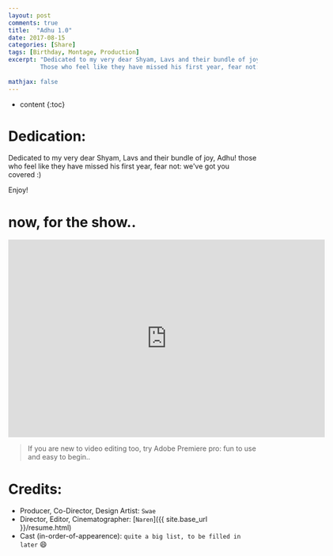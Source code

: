```yaml
---
layout: post
comments: true
title:  "Adhu 1.0"
date: 2017-08-15
categories: [Share]
tags: [Birthday, Montage, Production]
excerpt: "Dedicated to my very dear Shyam, Lavs and their bundle of joy, Adhu!<br>
         Those who feel like they have missed his first year, fear not: we've got you covered :)"
         
mathjax: false
---
```

* content
{:toc}


# Dedication:
Dedicated to my very dear Shyam, Lavs and their bundle of joy, Adhu!
those who feel like they have missed his first year, fear not: we've got you covered :)

Enjoy!

# now, for the show..

<div id="vid">
    <iframe src="https://drive.google.com/file/d/1gnTkA7vTJ48uqPgXPZPqXBbAuOHM48oTSg/preview" width="640" height="400" frameborder="0" allowfullscreen></iframe>
</div>
  
> If you are new to video editing too, try Adobe Premiere pro: fun to use and easy to begin..  


# Credits:
- Producer, Co-Director, Design Artist: 
`Swae`  
- Director, Editor, Cinematographer: 
[`Naren`]({{ site.base_url }}/resume.html)  
- Cast (in-order-of-appearence):
`quite a big list, to be filled in later` :smile:
